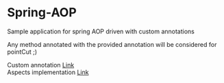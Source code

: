 # Spring-AOP

Sample application for spring AOP driven with custom annotations

Any method annotated with the provided annotation will be considered for pointCut ;)

Custom annotation [Link](SpringAOPSample/src/main/java/com/example/aop/annotations/Loggable.java) <br>
Aspects implementation [Link](master/SpringAOPSample/src/main/java/com/example/aop/aspects/LoggingAspect.java)
